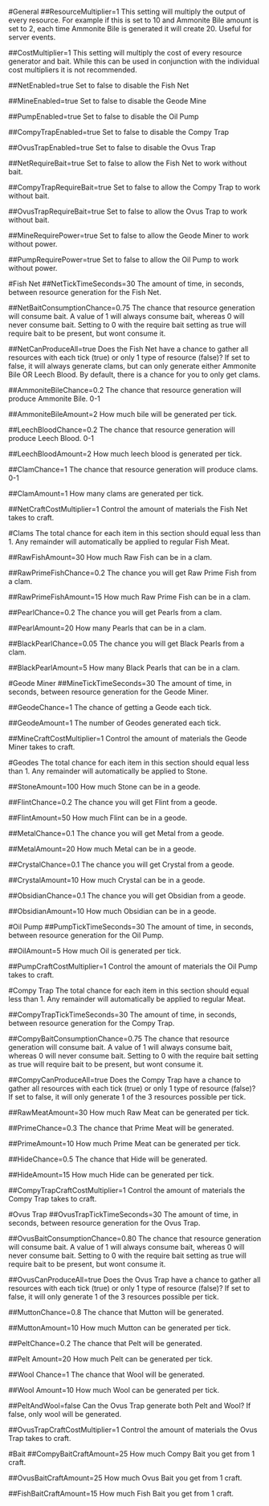 #General
##ResourceMultiplier=1
This setting will multiply the output of every resource. For example if this is set to 10 and Ammonite Bile amount is set to 2, each time Ammonite Bile is generated it will create 20. Useful for server events.

##CostMultiplier=1
This setting will multiply the cost of every resource generator and bait. While this can be used in conjunction with the individual cost multipliers it is not recommended.

##NetEnabled=true
Set to false to disable the Fish Net

##MineEnabled=true
Set to false to disable the Geode Mine

##PumpEnabled=true
Set to false to disable the Oil Pump

##CompyTrapEnabled=true
Set to false to disable the Compy Trap

##OvusTrapEnabled=true
Set to false to disable the Ovus Trap

##NetRequireBait=true
Set to false to allow the Fish Net to work without bait. 

##CompyTrapRequireBait=true
Set to false to allow the Compy Trap to work without bait. 

##OvusTrapRequireBait=true
Set to false to allow the Ovus Trap to work without bait. 

##MineRequirePower=true
Set to false to allow the Geode Miner to work without power. 

##PumpRequirePower=true
Set to false to allow the Oil Pump to work without power.


#Fish Net
##NetTickTimeSeconds=30
The amount of time, in seconds, between resource generation for the Fish Net.

##NetBaitConsumptionChance=0.75
The chance that resource generation will consume bait. A value of 1 will always consume bait, whereas 0 will never consume bait. Setting to 0 with the require bait setting as true will require bait to be present, but wont consume it.

##NetCanProduceAll=true
Does the Fish Net have a chance to gather all resources with each tick (true) or only 1 type of resource (false)? If set to false, it will always generate clams, but can only generate either Ammonite Bile OR Leech Blood. By default, there is a chance for you to only get clams. 

##AmmoniteBileChance=0.2
The chance that resource generation will produce Ammonite Bile. 0-1

##AmmoniteBileAmount=2
How much bile will be generated per tick.

##LeechBloodChance=0.2
The chance that resource generation will produce Leech Blood. 0-1

##LeechBloodAmount=2
How much leech blood is generated per tick. 

##ClamChance=1
The chance that resource generation will produce clams. 0-1

##ClamAmount=1
How many clams are generated per tick. 

##NetCraftCostMultiplier=1
Control the amount of materials the Fish Net takes to craft. 


#Clams
The total chance for each item in this section should equal less than 1. Any remainder will automatically be applied to regular Fish Meat.

##RawFishAmount=30
How much Raw Fish can be in a clam.

##RawPrimeFishChance=0.2
The chance you will get Raw Prime Fish from a clam.

##RawPrimeFishAmount=15
How much Raw Prime Fish can be in a clam.

##PearlChance=0.2
The chance you will get Pearls from a clam.

##PearlAmount=20
How many Pearls that can be in a clam.

##BlackPearlChance=0.05
The chance you will get Black Pearls from a clam.

##BlackPearlAmount=5
How many Black Pearls that can be in a clam.


#Geode Miner
##MineTickTimeSeconds=30
The amount of time, in seconds, between resource generation for the Geode Miner.

##GeodeChance=1
The chance of getting a Geode each tick. 

##GeodeAmount=1
The number of Geodes generated each tick.

##MineCraftCostMultiplier=1
Control the amount of materials the Geode Miner takes to craft. 


#Geodes
The total chance for each item in this section should equal less than 1. Any remainder will automatically be applied to Stone.

##StoneAmount=100
How much Stone can be in a geode. 

##FlintChance=0.2
The chance you will get Flint from a geode. 

##FlintAmount=50
How much Flint can be in a geode.

##MetalChance=0.1
The chance you will get Metal from a geode.

##MetalAmount=20
How much Metal can be in a geode.

##CrystalChance=0.1
The chance you will get Crystal from a geode.

##CrystalAmount=10
How much Crystal can be in a geode.

##ObsidianChance=0.1
The chance you will get Obsidian from a geode.

##ObsidianAmount=10
How much Obsidian can be in a geode.


#Oil Pump
##PumpTickTimeSeconds=30
The amount of time, in seconds, between resource generation for the Oil Pump.

##OilAmount=5
How much Oil is generated per tick. 

##PumpCraftCostMultiplier=1
Control the amount of materials the Oil Pump takes to craft.


#Compy Trap
The total chance for each item in this section should equal less than 1. Any remainder will automatically be applied to regular Meat.

##CompyTrapTickTimeSeconds=30
The amount of time, in seconds, between resource generation for the Compy Trap.

##CompyBaitConsumptionChance=0.75
The chance that resource generation will consume bait. A value of 1 will always consume bait, whereas 0 will never consume bait. Setting to 0 with the require bait setting as true will require bait to be present, but wont consume it.

##CompyCanProduceAll=true
Does the Compy Trap have a chance to gather all resources with each tick (true) or only 1 type of resource (false)? If set to false, it will only generate 1 of the 3 resources possible per tick.

##RawMeatAmount=30
How much Raw Meat can be generated per tick.

##PrimeChance=0.3
The chance that Prime Meat will be generated. 

##PrimeAmount=10
How much Prime Meat can be generated per tick.

##HideChance=0.5
The chance that Hide will be generated.

##HideAmount=15
How much Hide can be generated per tick.

##CompyTrapCraftCostMultiplier=1
Control the amount of materials the Compy Trap takes to craft.


#Ovus Trap
##OvusTrapTickTimeSeconds=30
The amount of time, in seconds, between resource generation for the Ovus Trap.

##OvusBaitConsumptionChance=0.80
The chance that resource generation will consume bait. A value of 1 will always consume bait, whereas 0 will never consume bait. Setting to 0 with the require bait setting as true will require bait to be present, but wont consume it.

##OvusCanProduceAll=true
Does the Ovus Trap have a chance to gather all resources with each tick (true) or only 1 type of resource (false)? If set to false, it will only generate 1 of the 3 resources possible per tick.

##MuttonChance=0.8
The chance that Mutton will be generated.

##MuttonAmount=10
How much Mutton can be generated per tick.

##PeltChance=0.2
The chance that Pelt will be generated.

##Pelt Amount=20
How much Pelt can be generated per tick.

##Wool Chance=1
The chance that Wool will be generated.

##Wool Amount=10
How much Wool can be generated per tick.

##PeltAndWool=false
Can the Ovus Trap generate both Pelt and Wool? If false, only wool will be generated. 

##OvusTrapCraftCostMultiplier=1
Control the amount of materials the Ovus Trap takes to craft.


#Bait
##CompyBaitCraftAmount=25
How much Compy Bait you get from 1 craft.

##OvusBaitCraftAmount=25
How much Ovus Bait you get from 1 craft.

##FishBaitCraftAmount=15
How much Fish Bait you get from 1 craft.
